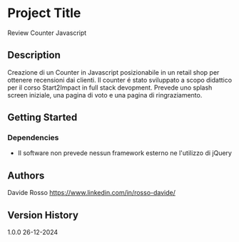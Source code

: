 # Project Title

Review Counter Javascript 

## Description

Creazione di un Counter in Javascript posizionabile in un retail shop per ottenere recensioni dai clienti. 
Il counter é stato sviluppato a scopo didattico per il corso Start2Impact in full stack devopment. 
Prevede uno splash screen iniziale, una pagina di voto e una pagina di ringraziamento.

## Getting Started

### Dependencies

* Il software non prevede nessun framework esterno ne l'utilizzo di jQuery


## Authors

Davide Rosso
https://www.linkedin.com/in/rosso-davide/

## Version History

1.0.0 26-12-2024

